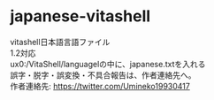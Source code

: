 ﻿# japanese-vitashell
vitashell日本語言語ファイル<br>
1.2対応<br>
ux0:/VitaShell/languagelの中に、japanese.txtを入れる<br>
誤字・脱字・誤変換・不具合報告は、作者連絡先へ。<br>
作者連絡先: https://twitter.com/Umineko19930417<br>
